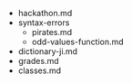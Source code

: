 - hackathon.md
- syntax-errors
    - pirates.md
    - odd-values-function.md
- dictionary-ji.md
- grades.md
- classes.md

